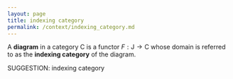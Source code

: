 ```yaml
---
layout: page
title: indexing category
permalink: /context/indexing_category.md
---
```

 A **diagram** in a category $\mathsf{C}$ is a functor $F : \mathsf{J} \to \mathsf{C}$ whose domain is referred to as the **indexing category** of the diagram.


SUGGESTION: indexing category